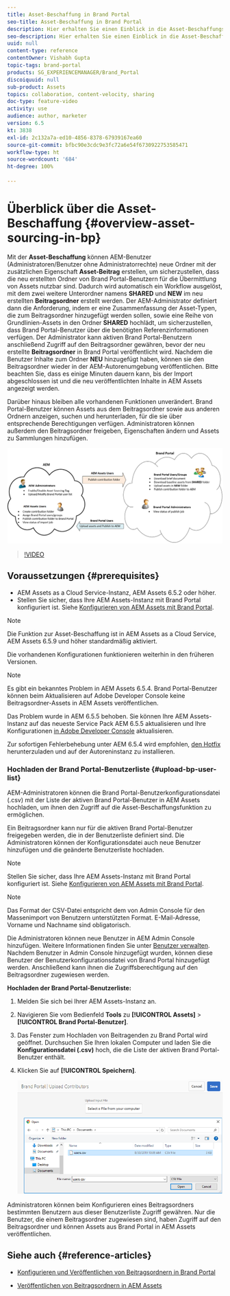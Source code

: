 ```yaml
---
title: Asset-Beschaffung in Brand Portal
seo-title: Asset-Beschaffung in Brand Portal
description: Hier erhalten Sie einen Einblick in die Asset-Beschaffungsfunktion, die in Adobe Experience Manager Assets Brand Portal veröffentlicht wurde.
seo-description: Hier erhalten Sie einen Einblick in die Asset-Beschaffungsfunktion, die in Adobe Experience Manager Assets Brand Portal veröffentlicht wurde.
uuid: null
content-type: reference
contentOwner: Vishabh Gupta
topic-tags: brand-portal
products: SG_EXPERIENCEMANAGER/Brand_Portal
discoiquuid: null
sub-product: Assets
topics: collaboration, content-velocity, sharing
doc-type: feature-video
activity: use
audience: author, marketer
version: 6.5
kt: 3838
exl-id: 2c132a7a-ed10-4856-8378-67939167ea60
source-git-commit: bfbc90e3cdc9e3fc72a6e54f6730922753585471
workflow-type: ht
source-wordcount: '684'
ht-degree: 100%

---
```


# Überblick über die Asset-Beschaffung {#overview-asset-sourcing-in-bp}

Mit der **Asset-Beschaffung** können AEM-Benutzer (Administratoren/Benutzer ohne Administratorrechte) neue Ordner mit der zusätzlichen Eigenschaft **Asset-Beitrag** erstellen, um sicherzustellen, dass die neu erstellten Ordner von Brand Portal-Benutzern für die Übermittlung von Assets nutzbar sind. Dadurch wird automatisch ein Workflow ausgelöst, mit dem zwei weitere Unterordner namens **SHARED** und **NEW** im neu erstellten **Beitragsordner** erstellt werden. Der AEM-Administrator definiert dann die Anforderung, indem er eine Zusammenfassung der Asset-Typen, die zum Beitragsordner hinzugefügt werden sollen, sowie eine Reihe von Grundlinien-Assets in den Ordner **SHARED** hochlädt, um sicherzustellen, dass Brand Portal-Benutzer über die benötigten Referenzinformationen verfügen. Der Administrator kann aktiven Brand Portal-Benutzern anschließend Zugriff auf den Beitragsordner gewähren, bevor der neu erstellte **Beitragsordner** in Brand Portal veröffentlicht wird. Nachdem die Benutzer Inhalte zum Ordner **NEU** hinzugefügt haben, können sie den Beitragsordner wieder in der AEM-Autorenumgebung veröffentlichen. Bitte beachten Sie, dass es einige Minuten dauern kann, bis der Import abgeschlossen ist und die neu veröffentlichten Inhalte in AEM Assets angezeigt werden.

Darüber hinaus bleiben alle vorhandenen Funktionen unverändert. Brand Portal-Benutzer können Assets aus dem Beitragsordner sowie aus anderen Ordnern anzeigen, suchen und herunterladen, für die sie über entsprechende Berechtigungen verfügen. Administratoren können außerdem den Beitragsordner freigeben, Eigenschaften ändern und Assets zu Sammlungen hinzufügen.

![Asset-Beschaffung in Brand Portal](assets/asset-sourcing.png)

>[!VIDEO](https://video.tv.adobe.com/v/29365/?quality=12)

## Voraussetzungen {#prerequisites}

* AEM Assets as a Cloud Service-Instanz, AEM Assets 6.5.2 oder höher.
* Stellen Sie sicher, dass Ihre AEM Assets-Instanz mit Brand Portal konfiguriert ist. Siehe [Konfigurieren von AEM Assets mit Brand Portal](../using/configure-aem-assets-with-brand-portal.md).

<!--
* Ensure that your Brand Portal tenant is configured with one AEM Assets author instance.
-->

>[!NOTE]
>
>Die Funktion zur Asset-Beschaffung ist in AEM Assets as a Cloud Service, AEM Assets 6.5.9 und höher standardmäßig aktiviert.
>
>Die vorhandenen Konfigurationen funktionieren weiterhin in den früheren Versionen.

>[!NOTE]
>
>Es gibt ein bekanntes Problem in AEM Assets 6.5.4. Brand Portal-Benutzer können beim Aktualisieren auf Adobe Developer Console keine Beitragsordner-Assets in AEM Assets veröffentlichen.
>
>Das Problem wurde in AEM 6.5.5 behoben. Sie können Ihre AEM Assets-Instanz auf das neueste Service Pack AEM 6.5.5 aktualisieren und Ihre Konfigurationen [in Adobe Developer Console](https://docs.adobe.com/content/help/de-DE/experience-manager-65/assets/brandportal/configure-aem-assets-with-brand-portal.html#upgrade-integration-65) aktualisieren.
>
>Zur sofortigen Fehlerbehebung unter AEM 6.5.4 wird empfohlen, [den Hotfix](https://www.adobeaemcloud.com/content/marketplace/marketplaceProxy.html?packagePath=/content/companies/public/adobe/packages/cq650/hotfix/cq-6.5.0-hotfix-33041) herunterzuladen und auf der Autoreninstanz zu installieren.

<!--
## Configure Asset Sourcing {#configure-asset-sourcing}

**Asset Sourcing** is configured from within the AEM Assets author instance. The administrators can enable the Asset Sourcing feature flag configuration from the **AEM Web Console Configuration** and upload the active Brand Portal users list in **AEM Assets**.

>[!NOTE]
>
>Asset Sourcing is by default enabled on AEM Assets as a Cloud Service. The AEM administrator can directly upload the active Brand Portal users to allow them access to the Asset Sourcing feature.

>[!NOTE]
>
>Before you begin with the configuration, ensure that your AEM Assets instance is configured with Brand Portal. See, [Configure AEM Assets with Brand Portal](../using/configure-aem-assets-with-brand-portal.md). 

The following video demonstrates, how to configure Asset Sourcing on your AEM Assets author instance:

>[!VIDEO](https://video.tv.adobe.com/v/29771)
-->

<!--
### Enable Asset Sourcing {#enable-asset-sourcing}

AEM administrators can enable the Asset Sourcing feature flag from within the AEM Web Console Configuration (a.k.a Configuration Manager).

>[!NOTE]
>
>This step is not applicable for AEM Assets as a Cloud Service.


**To enable Asset Sourcing:**
1. Log in to your AEM Assets author instance and open Configuration Manager. 
Default URL: http:// localhost:4502/system/console/configMgr.
1. Search using the keyword **Asset Sourcing** to locate **[!UICONTROL Asset Sourcing Feature Flag Config]**.
1. Click **[!UICONTROL Asset Sourcing Feature Flag Config]** to open the configuration window.
1. Select the **[!UICONTROL feature.flag.active.status]** check box.
1. Click **[!UICONTROL Save]**.

![](assets/enable-asset-sourcing.png)
-->


### Hochladen der Brand Portal-Benutzerliste {#upload-bp-user-list}

AEM-Administratoren können die Brand Portal-Benutzerkonfigurationsdatei (.csv) mit der Liste der aktiven Brand Portal-Benutzer in AEM Assets hochladen, um ihnen den Zugriff auf die Asset-Beschaffungsfunktion zu ermöglichen.

Ein Beitragsordner kann nur für die aktiven Brand Portal-Benutzer freigegeben werden, die in der Benutzerliste definiert sind. Die Administratoren können der Konfigurationsdatei auch neue Benutzer hinzufügen und die geänderte Benutzerliste hochladen.

>[!NOTE]
>
>Stellen Sie sicher, dass Ihre AEM Assets-Instanz mit Brand Portal konfiguriert ist. Siehe [Konfigurieren von AEM Assets mit Brand Portal](../using/configure-aem-assets-with-brand-portal.md).

>[!NOTE]
>
>Das Format der CSV-Datei entspricht dem von Admin Console für den Massenimport von Benutzern unterstützten Format. E-Mail-Adresse, Vorname und Nachname sind obligatorisch.

Die Administratoren können neue Benutzer in AEM Admin Console hinzufügen. Weitere Informationen finden Sie unter [Benutzer verwalten](brand-portal-adding-users.md). Nachdem Benutzer in Admin Console hinzugefügt wurden, können diese Benutzer der Benutzerkonfigurationsdatei von Brand Portal hinzugefügt werden. Anschließend kann ihnen die Zugriffsberechtigung auf den Beitragsordner zugewiesen werden.

**Hochladen der Brand Portal-Benutzerliste:**
1. Melden Sie sich bei Ihrer AEM Assets-Instanz an.
1. Navigieren Sie vom Bedienfeld **Tools** zu **[!UICONTROL Assets]** > **[!UICONTROL Brand Portal-Benutzer]**.

1. Das Fenster zum Hochladen von Beitragenden zu Brand Portal wird geöffnet.
Durchsuchen Sie Ihren lokalen Computer und laden Sie die **Konfigurationsdatei (.csv)** hoch, die die Liste der aktiven Brand Portal-Benutzer enthält.
1. Klicken Sie auf **[!UICONTROL Speichern]**.

   ![](assets/upload-user-list2.png)


Administratoren können beim Konfigurieren eines Beitragsordners bestimmten Benutzern aus dieser Benutzerliste Zugriff gewähren. Nur die Benutzer, die einem Beitragsordner zugewiesen sind, haben Zugriff auf den Beitragsordner und können Assets aus Brand Portal in AEM Assets veröffentlichen.

## Siehe auch {#reference-articles}

* [Konfigurieren und Veröffentlichen von Beitragsordnern in Brand Portal](brand-portal-publish-contribution-folder-to-brand-portal.md)

* [Veröffentlichen von Beitragsordnern in AEM Assets](brand-portal-publish-contribution-folder-to-aem-assets.md)
